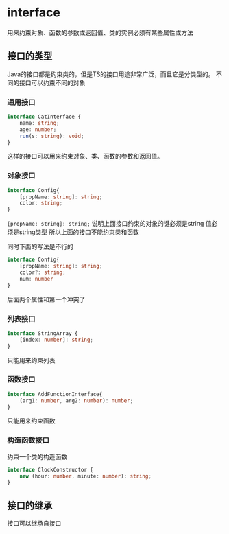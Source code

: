 # interface
用来约束对象、函数的参数或返回值、类的实例必须有某些属性或方法

## 接口的类型
Java的接口都是约束类的，但是TS的接口用途非常广泛，而且它是分类型的。
不同的接口可以约束不同的对象

### 通用接口
```typescript
interface CatInterface {
    name: string;
    age: number;
    run(s: string): void;
}
```
这样的接口可以用来约束对象、类、函数的参数和返回值。

### 对象接口
```typescript
interface Config{
    [propName: string]: string;
    color: string;
}
```
`[propName: string]: string;` 说明上面接口约束的对象的键必须是string
值必须是string类型
所以上面的接口不能约束类和函数

同时下面的写法是不行的
```typescript
interface Config{
    [propName: string]: string;
    color?: string;
    num: number
}
```
后面两个属性和第一个冲突了

### 列表接口
```typescript
interface StringArray {
    [index: number]: string;
}
```
只能用来约束列表

### 函数接口
```typescript
interface AddFunctionInterface{
    (arg1: number, arg2: number): number;
}
```
只能用来约束函数

### 构造函数接口
约束一个类的构造函数
```typescript
interface ClockConstructor {
    new (hour: number, minute: number): string;
}
```

## 接口的继承
接口可以继承自接口
